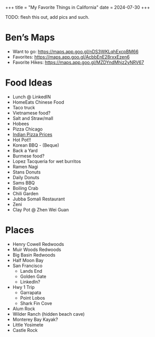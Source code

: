 +++
title = "My Favorite Things in California"
date = 2024-07-30
+++

TODO: flesh this out, add pics and such.

# Ben’s Maps

- Want to go: https://maps.app.goo.gl/nDS3WKLqhExcpBM66
- Favorites: https://maps.app.goo.gl/AcbbEnE28rxxEzen6
- Favorite Hikes: https://maps.app.goo.gl/MZDYndMhjz2yNRV67 

# Food Ideas

- Lunch @ LinkedIN
- HomeEats Chinese Food
- Taco truck
- Vietnamese food?
- Salt and Straw/mall
- Hobees
- Pizza Chicago
- [Indian Pizza Prices](https://docs.google.com/document/u/0/d/1ko1d6KNYNkLOFeyFj0ZtdahDkuet1_NM3RJTHmW1YbA/edit)
- Hot Pot!! 
- Korean BBQ - (Beque)
- Back a Yard
- Burmese food?
- Lopez Tacqueria for wet burritos
- Ramen Nagi
- Stans Donuts
- Daily Donuts
- Sams BBQ
- Boiling Crab
- Chili Garden
- Jubba Somali Restaurant
- Zeni
- Clay Pot @ Zhen Wei Guan

# Places

- Henry Cowell Redwoods
- Muir Woods Redwoods
- Big Basin Redwoods
- Half Moon Bay
- San Francisco
  - Lands End
  - Golden Gate
  - LinkedIn?
- Hwy 1 Trip
  - Garrapata
  - Point Lobos
  - Shark Fin Cove
- Alum Rock
- Wilder Ranch (hidden beach cave)
- Monterey Bay Kayak?
- Little Yosimete
- Castle Rock
